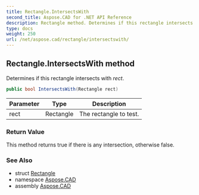 ```yaml
---
title: Rectangle.IntersectsWith
second_title: Aspose.CAD for .NET API Reference
description: Rectangle method. Determines if this rectangle intersects with rect
type: docs
weight: 250
url: /net/aspose.cad/rectangle/intersectswith/
---
```

## Rectangle.IntersectsWith method

Determines if this rectangle intersects with *rect*.

```csharp
public bool IntersectsWith(Rectangle rect)
```

| Parameter | Type | Description |
| --- | --- | --- |
| rect | Rectangle | The rectangle to test. |

### Return Value

This method returns true if there is any intersection, otherwise false.

### See Also

* struct [Rectangle](../)
* namespace [Aspose.CAD](../../../aspose.cad/)
* assembly [Aspose.CAD](../../../)



